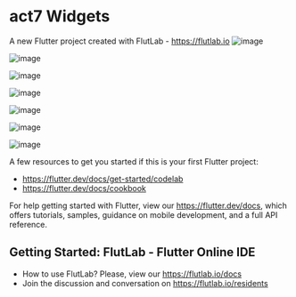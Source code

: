 # act7 Widgets

A new Flutter project created with FlutLab - https://flutlab.io
![image](https://github.com/user-attachments/assets/f06cc7c6-9fbf-4789-8458-902f8e00ee9d)

![image](https://github.com/user-attachments/assets/fedffce5-2e1e-42a0-8e00-995d82e299c1)

![image](https://github.com/user-attachments/assets/137a8b9d-8732-493d-9d74-8580828999c4)

![image](https://github.com/user-attachments/assets/497aa7e5-bd59-4cd4-af85-eebb50425703)

![image](https://github.com/user-attachments/assets/53d9a07a-16dc-41bc-80f1-f7852c37aa2b)

![image](https://github.com/user-attachments/assets/925dcaec-7aea-4946-9e50-4c2611a082a2)

![image](https://github.com/user-attachments/assets/a9c9bf2b-cab5-4a34-951b-87a89be2def3)








A few resources to get you started if this is your first Flutter project:

- https://flutter.dev/docs/get-started/codelab
- https://flutter.dev/docs/cookbook

For help getting started with Flutter, view our
https://flutter.dev/docs, which offers tutorials,
samples, guidance on mobile development, and a full API reference.

## Getting Started: FlutLab - Flutter Online IDE

- How to use FlutLab? Please, view our https://flutlab.io/docs
- Join the discussion and conversation on https://flutlab.io/residents
